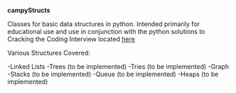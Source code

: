 **campyStructs**

Classes for basic data structures in python. Intended primarily for educational use and use in conjunction with the python solutions to Cracking the Coding Interview located [here](https://github.com/Cammac7/CodingPractice/tree/master/python)

Various Structures Covered:

-Linked Lists
-Trees (to be implemented)
-Tries (to be implemented)
-Graph
-Stacks (to be implemented)
-Queue (to be implemented)
-Heaps (to be implemented)
